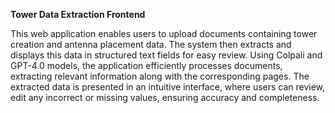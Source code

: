 **Tower Data Extraction Frontend**

This web application enables users to upload documents containing tower creation and antenna placement data. The system then extracts and displays this data in structured text fields for easy review. Using Colpali and GPT-4.0 models, the application efficiently processes documents, extracting relevant information along with the corresponding pages. The extracted data is presented in an intuitive interface, where users can review, edit any incorrect or missing values, ensuring accuracy and completeness.
